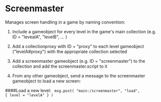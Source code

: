 # Screenmaster

Manages screen handling in a game by naming convention:

1. Include a gameobject for every level in the game's main collection (e.g. ID = "levealA", "levelB", ... )

2. Add a collectionproxy with ID = "proxy" to each level gameobject ("levelA#proxy") with the appropriate collection selected

3. Add a screenmaster gameobject (e.g. ID = "screenmaster") to the collection and add the screenmaster.script to it

4. From any other gameobject, send a message to the screenmaster gameobject to load a new screen:

####Load a new level:
<code>
msg.post( "main:/screenmaster", "load", { level = "levelA" } )
</code>

